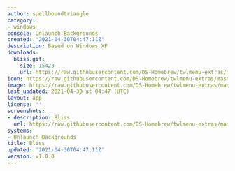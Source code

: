 ```yaml
---
author: spellboundtriangle
category:
- windows
console: Unlaunch Backgrounds
created: '2021-04-30T04:47:11Z'
description: Based on Windows XP
downloads:
  bliss.gif:
    size: 15423
    url: https://raw.githubusercontent.com/DS-Homebrew/twlmenu-extras/master/_nds/TWiLightMenu/unlaunch/backgrounds/bliss.gif
icon: https://raw.githubusercontent.com/DS-Homebrew/twlmenu-extras/master/_nds/TWiLightMenu/unlaunch/backgrounds/bliss.gif
image: https://raw.githubusercontent.com/DS-Homebrew/twlmenu-extras/master/_nds/TWiLightMenu/unlaunch/backgrounds/bliss.gif
last_updated: 2021-04-30 at 04:47 (UTC)
layout: app
license: ''
screenshots:
- description: Bliss
  url: https://raw.githubusercontent.com/DS-Homebrew/twlmenu-extras/master/_nds/TWiLightMenu/unlaunch/backgrounds/bliss.gif
systems:
- Unlaunch Backgrounds
title: Bliss
updated: '2021-04-30T04:47:11Z'
version: v1.0.0
---
```

